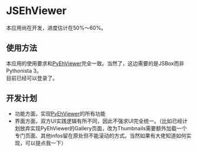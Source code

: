 # JSEhViewer

本应用尚在开发，进度估计在50%～60%。

## 使用方法
本应用的使用要求和[PyEhViewer](https://github.com/Gandum2077/PyEhViewer)完全一致。当然了，这边需要的是JSBox而非Pythonista 3。  
目前已经可以登录了。

## 开发计划
- 功能方面，实现[PyEhViewer](https://github.com/Gandum2077/PyEhViewer)的所有功能
- 界面方面，双方UI实践逻辑有所不同，因此不强求UI完全统一。（比如已经计划放弃实现PyEhViewer的Gallery页面，改为Thumbnails需要额外加载一个专门页面、其他infos留在原处但不能滚动的方式。当然如果有大佬知道如何实现，可以提点我一下）